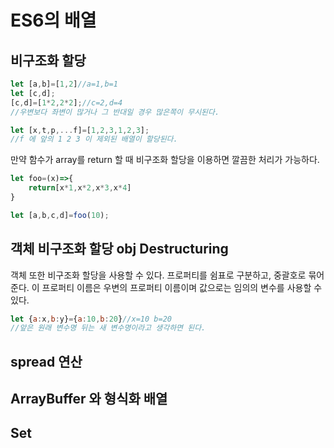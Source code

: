 # ES6의 배열

## 비구조화 할당

```JavaScript
let [a,b]=[1,2]//a=1,b=1
let [c,d];
[c,d]=[1*2,2*2];//c=2,d=4
//우변보다 좌변이 많거나 그 반대일 경우 많은쪽이 무시된다. 

let [x,t,p,...f]=[1,2,3,1,2,3];
//f 에 앞의 1 2 3 이 제외된 배열이 할당된다.
```
만약 함수가 array를 return 할 때 비구조화 할당을 이용하면 깔끔한 처리가 가능하다. 

```javaScript
let foo=(x)=>{
    return[x*1,x*2,x*3,x*4]
}

let [a,b,c,d]=foo(10);
```
## 객체 비구조화 할당 obj Destructuring

객체 또한 비구조화 할당을 사용할 수 있다. 프로퍼티를 쉼표로 구분하고, 중괄호로 묶어준다. 이 프로퍼티 이름은 우변의 프로퍼티 이름이며 값으로는 임의의 변수를 사용할 수 있다. 

```javascript
let {a:x,b:y}={a:10,b:20}//x=10 b=20
//앞은 원래 변수명 뒤는 새 변수명이라고 생각하면 된다.
```


## spread 연산 

## ArrayBuffer 와 형식화 배열

## Set

